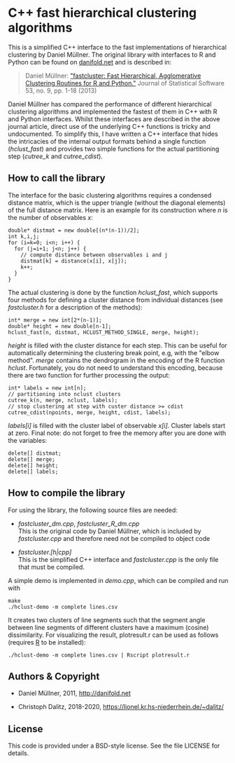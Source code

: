 C++ fast hierarchical clustering algorithms
===========================================

This is a simplified C++ interface to the fast implementations of hierarchical
clustering by Daniel Müllner. The original library with interfaces to R and
Python can be found on [danifold.net](http://danifold.net/fastcluster.html)
and is described in:

> Daniel Müllner:
> ["fastcluster: Fast Hierarchical, Agglomerative Clustering Routines for R and Python."](http://www.jstatsoft.org/v53/i09/)
> Journal of Statistical Software 53, no. 9, pp. 1-18 (2013)

Daniel Müllner has compared the performance of different hierarchical
clustering algorithms and implemented the fastest of them in C++ with R and
Python interfaces. Whilst these interfaces are described in the above journal
article, direct use of the underlying C++ functions is tricky
and undocumented. To simplify this, I have written a C++ interface that hides
the intricacies of the internal output formats behind a single function
(*hclust_fast*) and provides two simple functions for the actual partitioning
step (*cutree_k* and *cutree_cdist*).


How to call the library
-----------------------

The interface for the basic clustering algorithms requires a condensed
distance matrix, which is the upper triangle (without the diagonal elements)
of the full distance matrix. Here is an example for its construction where *n*
is the number of observables *x*:

    double* distmat = new double[(n*(n-1))/2];
    int k,i,j;
    for (i=k=0; i<n; i++) {
      for (j=i+1; j<n; j++) {
        // compute distance between observables i and j  
        distmat[k] = distance(x[i], x[j]);
        k++;
      }
    }

The actual clustering is done by the function *hclust_fast*, which supports
four methods for defining a cluster distance from individual distances
(see *fastcluster.h* for a description of the methods):

    int* merge = new int[2*(n-1)];
    double* height = new double[n-1];
    hclust_fast(n, distmat, HCLUST_METHOD_SINGLE, merge, height);

*height* is filled with the cluster distance for each step. This can be useful 
for automatically determining the clustering break point, e.g, with the
"elbow method". *merge* contains the dendrogram in the encoding of the R
function *hclust*. Fortunately, you do not need to understand this encoding,
because there are two function for further processing the output:

    int* labels = new int[n];
    // partitioning into nclust clusters
    cutree_k(n, merge, nclust, labels);
    // stop clustering at step with custer distance >= cdist
    cutree_cdist(npoints, merge, height, cdist, labels);

*labels\[i\]* is filled with the cluster label of observable *x\[i\]*.
Cluster labels start at zero. Final note: do not forget to free the memory
after you are done with the variables:

    delete[] distmat;
    delete[] merge;
    delete[] height;
    delete[] labels;


How to compile the library
--------------------------

For using the library, the following source files are needed:

- *fastcluster\_dm.cpp*, *fastcluster\_R\_dm.cpp*  
  This is the original code by Daniel Müllner, which is included by
  *fastcluster.cpp* and therefore need not be compiled to object code

- *fastcluster.[h|cpp]*  
  This is the simplified C++ interface and *fastcluster.cpp* is the only
  file that must be compiled.

A simple demo is implemented in *demo.cpp*, which can be compiled and run with

    make
    ./hclust-demo -m complete lines.csv

It creates two clusters of line segments such that the segment angle between
line segments of different clusters have a maximum (cosine) dissimilarity.
For visualizing the result, plotresult.r can be used as follows
(requires [R](https://r-project.org/) to be installed):

    ./hclust-demo -m complete lines.csv | Rscript plotresult.r


Authors & Copyright
-------------------

- Daniel Müllner, 2011, <http://danifold.net>

- Christoph Dalitz, 2018-2020, <https://lionel.kr.hs-niederrhein.de/~dalitz/>


License
-------

This code is provided under a BSD-style license.
See the file LICENSE for details.
